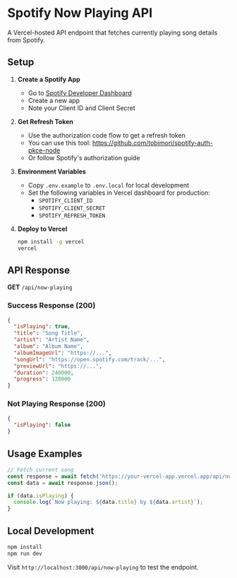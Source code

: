 # Spotify Now Playing API

A Vercel-hosted API endpoint that fetches currently playing song details from Spotify.

## Setup

1. **Create a Spotify App**
   - Go to [Spotify Developer Dashboard](https://developer.spotify.com/dashboard)
   - Create a new app
   - Note your Client ID and Client Secret

2. **Get Refresh Token**
   - Use the authorization code flow to get a refresh token
   - You can use this tool: https://github.com/tobimori/spotify-auth-pkce-node
   - Or follow Spotify's authorization guide

3. **Environment Variables**
   - Copy `.env.example` to `.env.local` for local development
   - Set the following variables in Vercel dashboard for production:
     - `SPOTIFY_CLIENT_ID`
     - `SPOTIFY_CLIENT_SECRET` 
     - `SPOTIFY_REFRESH_TOKEN`

4. **Deploy to Vercel**
   ```bash
   npm install -g vercel
   vercel
   ```

## API Response

**GET** `/api/now-playing`

### Success Response (200)
```json
{
  "isPlaying": true,
  "title": "Song Title",
  "artist": "Artist Name",
  "album": "Album Name",
  "albumImageUrl": "https://...",
  "songUrl": "https://open.spotify.com/track/...",
  "previewUrl": "https://...",
  "duration": 240000,
  "progress": 120000
}
```

### Not Playing Response (200)
```json
{
  "isPlaying": false
}
```

## Usage Examples

```javascript
// Fetch current song
const response = await fetch('https://your-vercel-app.vercel.app/api/now-playing');
const data = await response.json();

if (data.isPlaying) {
  console.log(`Now playing: ${data.title} by ${data.artist}`);
}
```

## Local Development

```bash
npm install
npm run dev
```

Visit `http://localhost:3000/api/now-playing` to test the endpoint.